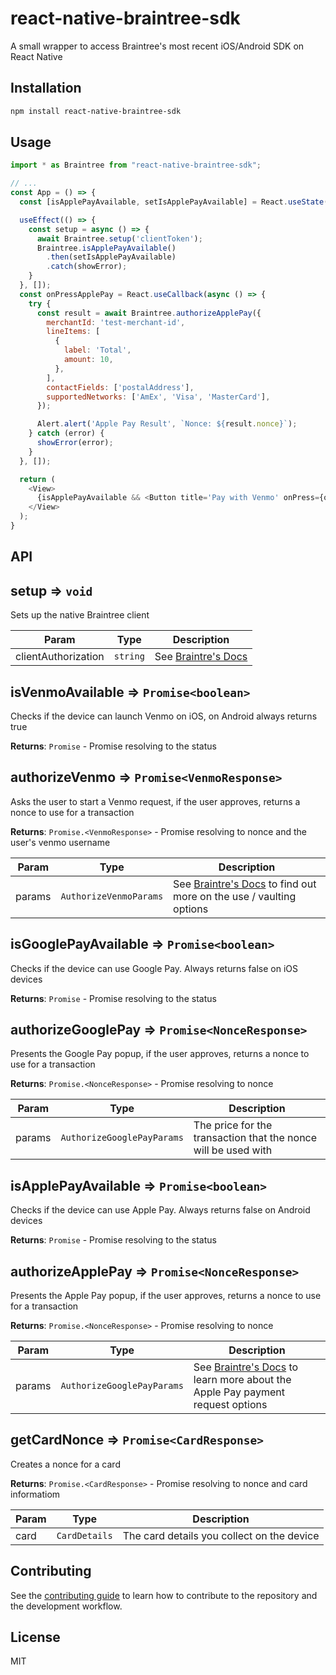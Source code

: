 # react-native-braintree-sdk

A small wrapper to access Braintree's most recent iOS/Android SDK on React Native

## Installation

```sh
npm install react-native-braintree-sdk
```

## Usage

```js
import * as Braintree from "react-native-braintree-sdk";

// ...
const App = () => {
  const [isApplePayAvailable, setIsApplePayAvailable] = React.useState(false);

  useEffect(() => {
    const setup = async () => {
      await Braintree.setup('clientToken');
      Braintree.isApplePayAvailable()
        .then(setIsApplePayAvailable)
        .catch(showError);
    }
  }, []);
  const onPressApplePay = React.useCallback(async () => {
    try {
      const result = await Braintree.authorizeApplePay({
        merchantId: 'test-merchant-id',
        lineItems: [
          {
            label: 'Total',
            amount: 10,
          },
        ],
        contactFields: ['postalAddress'],
        supportedNetworks: ['AmEx', 'Visa', 'MasterCard'],
      });

      Alert.alert('Apple Pay Result', `Nonce: ${result.nonce}`);
    } catch (error) {
      showError(error);
    }
  }, []);

  return (
    <View>
      {isApplePayAvailable && <Button title='Pay with Venmo' onPress={onPressApplePay} />}
    </View>
  );
}
```

## API
## setup ⇒ <code>void</code>
Sets up the native Braintree client


| Param | Type | Description |
| --- | --- | --- |
| clientAuthorization | <code>string</code> | See [Braintre's Docs](https://developer.paypal.com/braintree/docs/guides/authorization/overview) |

<a name="isVenmoAvailable"></a>

## isVenmoAvailable ⇒ <code>Promise&lt;boolean&gt;</code>
Checks if the device can launch Venmo on iOS, on Android always returns true

**Returns**: <code>Promise</code> - Promise resolving to the status  
<a name="authorizeVenmo"></a>

## authorizeVenmo ⇒ <code>Promise&lt;VenmoResponse&gt;</code>
Asks the user to start a Venmo request, if the user approves, returns a nonce to use for a transaction

**Returns**: <code>Promise.&lt;VenmoResponse&gt;</code> - Promise resolving to nonce and the user's venmo username  

| Param | Type | Description |
| --- | --- | --- |
| params | <code>AuthorizeVenmoParams</code> | See [Braintre's Docs](https://developer.paypal.com/braintree/docs/guides/venmo/client-side#payment-method-usage) to find out more on the use / vaulting options |

<a name="isGooglePayAvailable"></a>

## isGooglePayAvailable ⇒ <code>Promise&lt;boolean&gt;</code>
Checks if the device can use Google Pay. Always returns false on iOS devices

**Returns**: <code>Promise</code> - Promise resolving to the status  
<a name="authorizeGooglePay"></a>

## authorizeGooglePay ⇒ <code>Promise&lt;NonceResponse&gt;</code>
Presents the Google Pay popup, if the user approves, returns a nonce to use for a transaction

**Returns**: <code>Promise.&lt;NonceResponse&gt;</code> - Promise resolving to nonce  

| Param | Type | Description |
| --- | --- | --- |
| params | <code>AuthorizeGooglePayParams</code> | The price for the transaction that the nonce will be used with |

<a name="isApplePayAvailable"></a>

## isApplePayAvailable ⇒ <code>Promise&lt;boolean&gt;</code>
Checks if the device can use Apple Pay. Always returns false on Android devices

**Returns**: <code>Promise</code> - Promise resolving to the status  
<a name="authorizeApplePay"></a>

## authorizeApplePay ⇒ <code>Promise&lt;NonceResponse&gt;</code>
Presents the Apple Pay popup, if the user approves, returns a nonce to use for a transaction

**Returns**: <code>Promise.&lt;NonceResponse&gt;</code> - Promise resolving to nonce  

| Param | Type | Description |
| --- | --- | --- |
| params | <code>AuthorizeGooglePayParams</code> | See [Braintre's Docs](https://developer.paypal.com/braintree/docs/guides/apple-pay/client-side/ios/v5#create-a-pkpaymentrequest) to learn more about the Apple Pay payment request options |

<a name="getCardNonce"></a>

## getCardNonce ⇒ <code>Promise&lt;CardResponse&gt;</code>
Creates a nonce for a card

**Returns**: <code>Promise.&lt;CardResponse&gt;</code> - Promise resolving to nonce and card informatiom  

| Param | Type | Description |
| --- | --- | --- |
| card | <code>CardDetails</code> | The card details you collect on the device |


## Contributing

See the [contributing guide](CONTRIBUTING.md) to learn how to contribute to the repository and the development workflow.

## License

MIT
